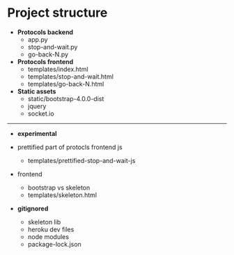 # Project structure

* **Protocols backend**
  * app.py
  * stop-and-wait.py
  * go-back-N.py
* **Protocols frontend**
  * templates/index.html
  * templates/stop-and-wait.html
  * templates/go-back-N.html
* **Static assets**
  * static/bootstrap-4.0.0-dist
  * jquery
  * socket.io

--------------

* **experimental**
* prettified part of protocls frontend js
    * templates/prettified-stop-and-wait-js
* frontend
    * bootstrap vs skeleton
    * templates/skeleton.html

* **gitignored**
    * skeleton lib
    * heroku dev files
    * node modules
    * package-lock.json